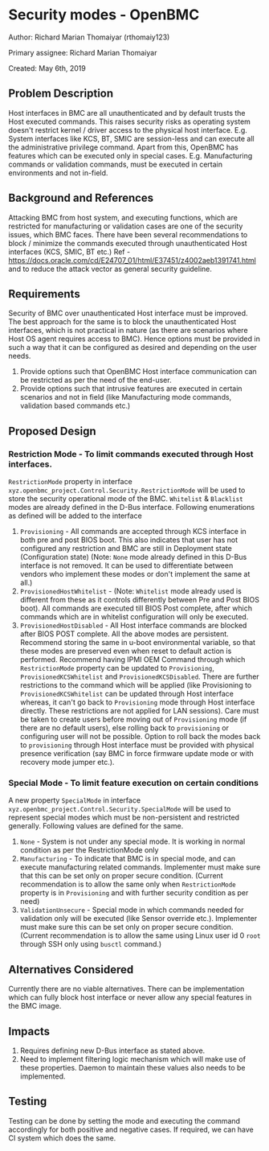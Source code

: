 # Security modes - OpenBMC

Author: Richard Marian Thomaiyar (rthomaiy123)

Primary assignee: Richard Marian Thomaiyar

Created: May 6th, 2019

## Problem Description
Host interfaces in BMC are all unauthenticated and by default trusts the Host
executed commands. This raises security risks as operating system doesn't
restrict kernel / driver access to the physical host interface. E.g. System
interfaces like KCS, BT, SMIC are session-less and can execute all the
administrative privilege command. Apart from this, OpenBMC has features which
can be executed only in special cases. E.g. Manufacturing commands
or validation commands, must be executed in certain environments and
not in-field.

## Background and References
Attacking BMC from host system, and executing functions, which are restricted
for manufacturing or validation cases are one of the security issues, which
BMC faces. There have been several recommendations to block / minimize the
commands executed through unauthenticated Host interfaces (KCS, SMIC, BT etc.)
Ref - https://docs.oracle.com/cd/E24707_01/html/E37451/z4002aeb1391741.html
and to reduce the attack vector as general security guideline.

## Requirements
Security of BMC over unauthenticated Host interface must be improved. The best
approach for the same is to block the unauthenticated Host interfaces, which is
not practical in nature (as there are scenarios where Host OS agent requires
access to BMC). Hence options must be provided in such a way that
it can be configured as desired and depending on the user needs.
1. Provide options such that OpenBMC Host interface communication can be
restricted as per the need of the end-user.
2. Provide options such that intrusive features are executed in certain
scenarios and not in field (like Manufacturing mode commands, validation
based commands etc.)

## Proposed Design
### Restriction Mode - To limit commands executed through Host interfaces.
`RestrictionMode` property in interface
`xyz.openbmc_project.Control.Security.RestrictionMode` will be used to store
the security operational mode of the BMC. `Whitelist` & `Blacklist` modes are
already defined in the D-Bus interface. Following enumerations as defined will
be added to the interface
1. `Provisioning` - All commands are accepted through KCS interface in both pre
and post BIOS boot. This also indicates that user has not configured any
restriction and BMC are still in Deployment state (Configuration state)
(Note: `None` mode already defined in this D-Bus interface is not removed. It
can be used to differentiate between vendors who implement these modes or don't
implement the same at all.)
2. `ProvisionedHostWhitelist` - (Note: `Whitelist` mode already used is
different from these as it controls differently between Pre and Post BIOS
boot). All commands are executed till BIOS Post complete, after which commands
which are in whitelist configuration will only be executed.
3. `ProvisionedHostDisabled` - All Host interface commands are blocked after
BIOS POST complete.
All the above modes are persistent. Recommend storing the same in
u-boot environmental variable, so that these modes are preserved even when
reset to default action is performed. Recommend having IPMI OEM Command
through which `RestrictionMode` property can be updated to `Provisioning`,
`ProvisionedKCSWhitelist` and `ProvisionedKCSDisabled`.
There are further restrictions to the command which will be applied (like
Provisioning to `ProvisionedKCSWhitelist` can be updated through Host interface
whereas, it can't go back to `Provisioning` mode through Host interface
directly. These restrictions are not applied for LAN sessions). Care must be
taken to create users before moving out of `Provisioning` mode (if there are
no default users), else rolling back to `provisioning` or configuring user
will not be possible. Option to roll back the modes back to `provisioning`
through Host interface must be provided with physical presence verification
(say BMC in force firmware update mode or with recovery mode jumper etc.).
### Special Mode - To limit feature execution on certain conditions
A new property `SpecialMode` in interface
`xyz.openbmc_project.Control.Security.SpecialMode` will be used to represent
special modes which must be non-persistent and restricted generally.
Following values are defined for the same.
1. `None` - System is not under any special mode. It is working in normal
condition as per the RestrictionMode only
2. `Manufacturing` - To indicate that BMC is in special mode, and can execute
manufacturing related commands. Implementer must make sure that this can be
set only on proper secure condition. (Current recommendation is to allow
the same only when `RestrictionMode` property is in `Provisioning` and with
further security condition as per need)
2. `ValidationUnsecure` - Special mode in which commands needed for validation
only will be executed (like Sensor override etc.). Implementer must make sure
this can be set only on proper secure condition. (Current recommendation is
to allow the same using Linux user id 0 `root` through SSH only using `busctl`
command.)

## Alternatives Considered
Currently there are no viable alternatives. There can be implementation
which can fully block host interface or never allow any special features
in the BMC image.

## Impacts
1. Requires defining new D-Bus interface as stated above.
2. Need to implement filtering logic mechanism which will make use of
these properties. Daemon to maintain these values also needs to be implemented.

## Testing
Testing can be done by setting the mode and executing the command accordingly
for both positive and negative cases. If required, we can have CI system which
does the same.
